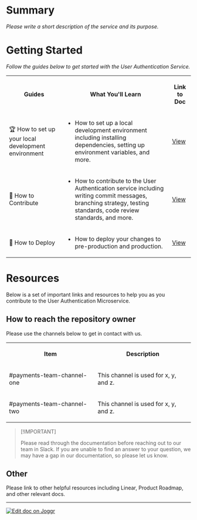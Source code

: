 <!--@@joggrdoc@@-->
<!-- @joggr:version(v2):end -->
<!-- @joggr:warning:start -->
<!-- 
  _   _   _    __        __     _      ____    _   _   ___   _   _    ____     _   _   _ 
 | | | | | |   \ \      / /    / \    |  _ \  | \ | | |_ _| | \ | |  / ___|   | | | | | |
 | | | | | |    \ \ /\ / /    / _ \   | |_) | |  \| |  | |  |  \| | | |  _    | | | | | |
 |_| |_| |_|     \ V  V /    / ___ \  |  _ <  | |\  |  | |  | |\  | | |_| |   |_| |_| |_|
 (_) (_) (_)      \_/\_/    /_/   \_\ |_| \_\ |_| \_| |___| |_| \_|  \____|   (_) (_) (_)
                                                              
This document is managed by Joggr. Editing this document could break Joggr's core features, i.e. our 
ability to auto-maintain this document. Please use the Joggr editor to edit this document 
(link at bottom of the page).
-->
<!-- @joggr:warning:end -->
# Summary

*Please write a short description of the service and its purpose.*

# Getting Started

*Follow the guides below to get started with the User Authentication Service.*

<table class="dashdraft-table"><tbody><tr class="dashdraft-table-row"><th class="dashdraft-table-header" colspan="1" rowspan="1" colwidth="316"><p class="dashdraft-paragraph">Guides</p></th><th class="dashdraft-table-header" colspan="1" rowspan="1"><p class="dashdraft-paragraph">What You'll Learn</p></th><th class="dashdraft-table-header" colspan="1" rowspan="1"><p class="dashdraft-paragraph">Link to Doc</p></th></tr><tr class="dashdraft-table-row"><td class="dashdraft-table-cell" colspan="1" rowspan="1" colwidth="316"><p class="dashdraft-paragraph"><span data-name="trophy" class="dashdraft-emoji" data-type="emoji">🏆</span> How to set up your local development environment</p></td><td class="dashdraft-table-cell" colspan="1" rowspan="1"><ul class="dashdraft-list dashdraft-list-bullet"><li class="dashdraft-list-item"><p class="dashdraft-paragraph">How to set up a local development environment including installing dependencies, setting up environment variables, and more.</p></li></ul></td><td class="dashdraft-table-cell" colspan="1" rowspan="1"><p class="dashdraft-paragraph"><a target="_blank" rel="noopener noreferrer" class="dashdraft-link" href="https://app.joggr.io/app/documents/0107f00a-dd15-46a1-bc5f-3116f16ec43b">View</a></p></td></tr><tr class="dashdraft-table-row"><td class="dashdraft-table-cell" colspan="1" rowspan="1" colwidth="316"><p class="dashdraft-paragraph"><span data-name="party" class="dashdraft-emoji" data-type="emoji">🎉</span> How to Contribute</p></td><td class="dashdraft-table-cell" colspan="1" rowspan="1"><ul class="dashdraft-list dashdraft-list-bullet"><li class="dashdraft-list-item"><p class="dashdraft-paragraph">How to contribute to the User Authentication service including writing commit messages, branching strategy, testing standards, code review standards, and more.</p></li></ul></td><td class="dashdraft-table-cell" colspan="1" rowspan="1"><p class="dashdraft-paragraph"><a target="_blank" rel="noopener noreferrer" class="dashdraft-link" href="https://app.joggr.io/app/documents/c80c811a-b3cc-4b6f-b3d7-5cab383ca36f">View</a></p></td></tr><tr class="dashdraft-table-row"><td class="dashdraft-table-cell" colspan="1" rowspan="1" colwidth="316"><p class="dashdraft-paragraph"><span data-name="bullseye" class="dashdraft-emoji" data-type="emoji">🎯</span> How to Deploy</p></td><td class="dashdraft-table-cell" colspan="1" rowspan="1"><ul class="dashdraft-list dashdraft-list-bullet"><li class="dashdraft-list-item"><p class="dashdraft-paragraph">How to deploy your changes to pre-production and production.</p></li></ul></td><td class="dashdraft-table-cell" colspan="1" rowspan="1"><p class="dashdraft-paragraph"><a target="_blank" rel="noopener noreferrer" class="dashdraft-link" href="https://app.joggr.io/app/documents/7d67107f-7a86-4af3-8320-472fc3bcff22">View</a></p></td></tr></tbody></table>

# Resources

Below is a set of important links and resources to help you as you contribute to the User Authentication Microservice.

## How to reach the repository owner

Please use the channels below to get in contact with us.

<table class="dashdraft-table"><tbody><tr class="dashdraft-table-row"><th class="dashdraft-table-header" colspan="1" rowspan="1" colwidth="260"><p class="dashdraft-paragraph">Item</p></th><th class="dashdraft-table-header" colspan="1" rowspan="1"><p class="dashdraft-paragraph">Description</p></th></tr><tr class="dashdraft-table-row"><td class="dashdraft-table-cell" colspan="1" rowspan="1" colwidth="260"><p class="dashdraft-paragraph">#payments-team-channel-one</p></td><td class="dashdraft-table-cell" colspan="1" rowspan="1"><p class="dashdraft-paragraph">This channel is used for x, y, and z.</p></td></tr><tr class="dashdraft-table-row"><td class="dashdraft-table-cell" colspan="1" rowspan="1" colwidth="260"><p class="dashdraft-paragraph">#payments-team-channel-two</p></td><td class="dashdraft-table-cell" colspan="1" rowspan="1"><p class="dashdraft-paragraph">This channel is used for x, y, and z.</p></td></tr></tbody></table>

> \[!IMPORTANT]
>
> Please read through the documentation before reaching out to our team in Slack. If you are unable to find an answer to your question, we may have a gap in our documentation, so please let us know.

## Other

Please link to other helpful resources including Linear, Product Roadmap, and other relevant docs.

<!-- @joggr:editLink(50b1cc0d-c94b-47fa-b119-db5bef0f1782):start -->
---
<a href="https://app.joggr.io/app/documents/50b1cc0d-c94b-47fa-b119-db5bef0f1782/edit">
  <img src="https://cdn.joggr.io/assets/static/badges/joggr-document-edit.svg?did=50b1cc0d-c94b-47fa-b119-db5bef0f1782" alt="Edit doc on Joggr" />
</a>
<!-- @joggr:editLink(50b1cc0d-c94b-47fa-b119-db5bef0f1782):end -->
